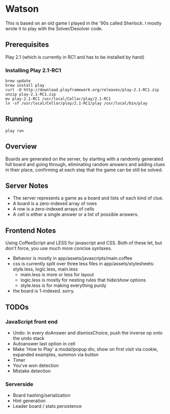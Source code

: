 # Watson

This is based on an old game I played in the '90s called Sherlock. I mostly wrote it to play with the Solver/Desolver code.

## Prerequisites
Play 2.1 (which is currently in RC1 and has to be installed by hand)

### Installing Play 2.1-RC1
    brew update
    brew install play
    curl -O http://download.playframework.org/releases/play-2.1-RC1.zip
    unzip play-2.1-RC1.zip
    mv play-2.1-RC1 /usr/local/Cellar/play/2.1-RC1
    ln -sf /usr/local/Cellar/play/2.1-RC1/play /usr/local/bin/play

## Running
    play run

## Overview
Boards are generated on the server, by starting with a randomly generated full board and going through, eliminating random answers and adding clues in their place, confirming at each step that the game can be still be solved.

## Server Notes
* The server represents a game as a board and lists of each kind of clue.
* A board is a zero-indexed array of rows
* A row is a zero-indexed arrays of cells
* A cell is either a single answer or a list of possible answers.

## Frontend Notes
Using CoffeeScript and LESS for javascript and CSS. Both of these let, but don't force, you use much more concise syntaxes.

* Behavior is mostly in app/assets/javascripts/main.coffee
* css is currently split over three less files in app/assets/stylesheets: style.less, logic.less, main.less
    * main.less is more or less for layout
    * logic.less is mostly for nesting rules that hide/show options
    * style.less is for making everything purdy
* the board is 1-indexed. sorry.

## TODOs
### JavaScript front end 
* Undo: in every doAnswer and dismissChoice, push the inverse op onto the undo stack
* Autoanswer last option in cell
* Make 'How to Play' a modal/popup div, show on first visit via cookie, expanded examples, summon via button
* Timer
* You've won detection
* Mistake detection

### Serverside
* Board hashing/serialization
* Hint generation
* Leader board / stats persistence


